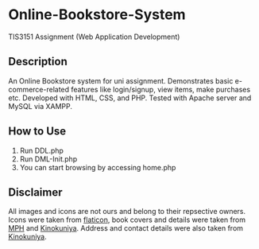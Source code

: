 # Online-Bookstore-System
TIS3151 Assignment (Web Application Development)


## Description
An Online Bookstore system for uni assignment. Demonstrates basic e-commerce-related features like login/signup, view items, make purchases etc. Developed with HTML, CSS, and PHP. Tested with Apache server and MySQL via XAMPP.

## How to Use
1. Run DDL.php
2. Run DML-Init.php
3. You can start browsing by accessing home.php

## Disclaimer
All images and icons are not ours and belong to their repsective owners. Icons were taken from [flaticon](https://www.flaticon.com/), book covers and details were taken from [MPH](https://mphonline.com/?gclid=Cj0KCQiAvbiBBhD-ARIsAGM48bwSOtlJh8xO4zVlp_Co-JYats3mBoG_oM77ulb55Pf7aM36sJx4yTwaAjcLEALw_wcB)  and [Kinokuniya](https://malaysia.kinokuniya.com/). Address and contact details were also taken from [Kinokuniya](https://malaysia.kinokuniya.com/).
